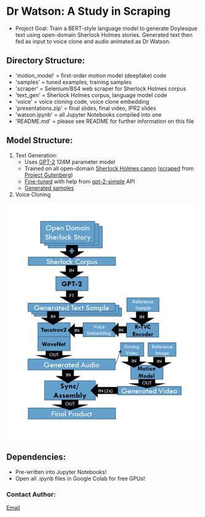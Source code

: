 <div align="left">

# Dr Watson: A Study in Scraping
* Project Goal: Train a BERT-style language model to generate Doylesque text using open-domain Sherlock Holmes stories. Generated text then fed as input to voice clone and audio animated as Dr Watson.

## Directory Structure:
* 'motion_model' = first-order motion model (deepfake) code
* 'samples' = tuned examples, training samples
* 'scraper' = Selenium/BS4 web scraper for Sherlock Holmes corpus
* 'text_gen' = Sherlock Holmes corpus, language model code
* 'voice' = voice cloning code, voice clone embedding
* 'presentations.zip' = final slides, final video, IPR2 slides
* 'watson.ipynb' = all Jupyter Notebooks compiled into one
* 'README.md' = please see README for further information on this file

## Model Structure:
1. Text Generation:
	* Uses [GPT-2](https://openai.com/blog/better-language-models/) 124M parameter model 
	* Trained on all open-domain [Sherlock Holmes canon](text_gen/sherlock.txt) ([scraped](scraper/sherlock_scraper.ipynb) from [Project Gutenberg](http://www.gutenberg.org/ebooks/author/69))
	* [Fine-tuned](text_gen/watson_text.ipynb) with help from [gpt-2-simple](https://github.com/minimaxir/gpt-2-simple) API
	* [Generated samples](samples/text_samples/tuned_samples)
2. Voice Cloning
</div>

<div align="center">

![Watson Model](model_graphic.png)

</div>

<div align="left">

## Dependencies:
* Pre-written into Jupyter Notebooks!
* Open all .ipynb files in Google Colab for free GPUs!

### Contact Author:
[Email](wswain40@gmail.com)

</div>

<!-- https://help.smash.gg/en/articles/1987102-customizing-text-with-markdown -->